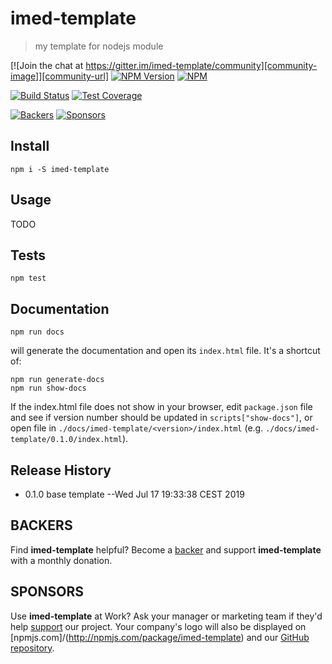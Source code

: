 # imed-template #

> my template for nodejs module

[![Join the chat at https://gitter.im/imed-template/community][community-image]][community-url]
[![NPM Version][npm-image]][npm-url]
[![NPM][license-image]](LICENSE)

[![Build Status][travis-image]][travis-url]
[![Test Coverage][coveralls-image]][coveralls-url]

[![Backers](https://opencollective.com/imed-template/backers/badge.svg)](#BACKERS)
[![Sponsors](https://opencollective.com/imed-template/sponsors/badge.svg)](#SPONSORS)



## Install ##

	npm i -S imed-template

## Usage ##

TODO

## Tests ##

	npm test

## Documentation ##

	npm run docs

will generate the documentation and open its `index.html` file. It's a shortcut of:

	npm run generate-docs
	npm run show-docs

If the index.html file does not show in your browser, edit `package.json` file and see if version number should be updated in `scripts["show-docs"]`, or open file in `./docs/imed-template/<version>/index.html` (e.g. `./docs/imed-template/0.1.0/index.html`).

## Release History ##

* 0.1.0 base template
  --Wed Jul 17 19:33:38 CEST 2019


## BACKERS ##

Find **imed-template** helpful? Become a [backer](https://opencollective.com/jguillod#support) and support **imed-template** with a monthly donation.

## SPONSORS ##

Use **imed-template** at Work? Ask your manager or marketing team if they'd help [support](https://opencollective.com/jguillod#support) our project. Your company's logo will also be displayed on [npmjs.com]/(http://npmjs.com/package/imed-template) and our [GitHub repository](https://github.com/jguillod/imed-logger#sponsors).




[community-image]: https://badges.gitter.im/imed-template/community.svg
[community-url]: https://gitter.im/imed-template?utm_source=badge&utm_medium=badge&utm_campaign=pr-badge&utm_content=badge
[npm-image]: https://img.shields.io/npm/v/imed-template.svg
[npm-url]: https://npmjs.org/package/imed-template
[license-image]: https://img.shields.io/npm/l/imed-logger.svg
[travis-image]: https://travis-ci.com/jguillod/imed-javascript-finite-state-machine.svg?branch=master
[travis-url]: https://travis-ci.com/jguillod/imed-template
[coveralls-image]: https://img.shields.io/coveralls/live-js/imed-template/master.svg
[coveralls-url]: https://coveralls.io/r/live-js/imed-template?branch=master
